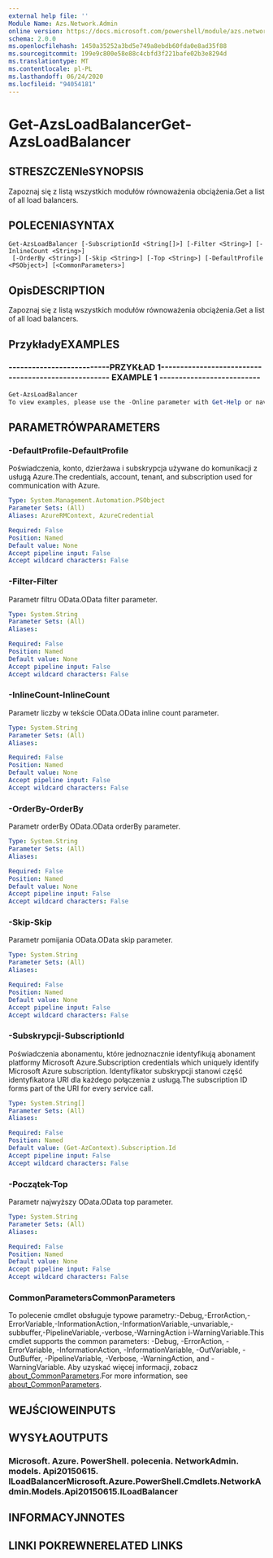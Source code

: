 ```yaml
---
external help file: ''
Module Name: Azs.Network.Admin
online version: https://docs.microsoft.com/powershell/module/azs.network.admin/get-azsloadbalancer
schema: 2.0.0
ms.openlocfilehash: 1450a35252a3bd5e749a8ebdb60fda0e8ad35f88
ms.sourcegitcommit: 199e9c800e58e88c4cbfd3f221bafe02b3e8294d
ms.translationtype: MT
ms.contentlocale: pl-PL
ms.lasthandoff: 06/24/2020
ms.locfileid: "94054181"
---
```

# <span data-ttu-id="5f562-101">Get-AzsLoadBalancer</span><span class="sxs-lookup"><span data-stu-id="5f562-101">Get-AzsLoadBalancer</span></span>

## <span data-ttu-id="5f562-102">STRESZCZENIe</span><span class="sxs-lookup"><span data-stu-id="5f562-102">SYNOPSIS</span></span>
<span data-ttu-id="5f562-103">Zapoznaj się z listą wszystkich modułów równoważenia obciążenia.</span><span class="sxs-lookup"><span data-stu-id="5f562-103">Get a list of all load balancers.</span></span>

## <span data-ttu-id="5f562-104">POLECENIA</span><span class="sxs-lookup"><span data-stu-id="5f562-104">SYNTAX</span></span>

```
Get-AzsLoadBalancer [-SubscriptionId <String[]>] [-Filter <String>] [-InlineCount <String>]
 [-OrderBy <String>] [-Skip <String>] [-Top <String>] [-DefaultProfile <PSObject>] [<CommonParameters>]
```

## <span data-ttu-id="5f562-105">Opis</span><span class="sxs-lookup"><span data-stu-id="5f562-105">DESCRIPTION</span></span>
<span data-ttu-id="5f562-106">Zapoznaj się z listą wszystkich modułów równoważenia obciążenia.</span><span class="sxs-lookup"><span data-stu-id="5f562-106">Get a list of all load balancers.</span></span>

## <span data-ttu-id="5f562-107">Przykłady</span><span class="sxs-lookup"><span data-stu-id="5f562-107">EXAMPLES</span></span>

### <span data-ttu-id="5f562-108">--------------------------PRZYKŁAD 1--------------------------</span><span class="sxs-lookup"><span data-stu-id="5f562-108">-------------------------- EXAMPLE 1 --------------------------</span></span>
```powershell
Get-AzsLoadBalancer
To view examples, please use the -Online parameter with Get-Help or navigate to: https://docs.microsoft.com/powershell/module/azs.network.admin/get-azsloadbalancer
```



## <span data-ttu-id="5f562-109">PARAMETRÓW</span><span class="sxs-lookup"><span data-stu-id="5f562-109">PARAMETERS</span></span>

### <span data-ttu-id="5f562-110">-DefaultProfile</span><span class="sxs-lookup"><span data-stu-id="5f562-110">-DefaultProfile</span></span>
<span data-ttu-id="5f562-111">Poświadczenia, konto, dzierżawa i subskrypcja używane do komunikacji z usługą Azure.</span><span class="sxs-lookup"><span data-stu-id="5f562-111">The credentials, account, tenant, and subscription used for communication with Azure.</span></span>

```yaml
Type: System.Management.Automation.PSObject
Parameter Sets: (All)
Aliases: AzureRMContext, AzureCredential

Required: False
Position: Named
Default value: None
Accept pipeline input: False
Accept wildcard characters: False

```

### <span data-ttu-id="5f562-112">-Filter</span><span class="sxs-lookup"><span data-stu-id="5f562-112">-Filter</span></span>
<span data-ttu-id="5f562-113">Parametr filtru OData.</span><span class="sxs-lookup"><span data-stu-id="5f562-113">OData filter parameter.</span></span>

```yaml
Type: System.String
Parameter Sets: (All)
Aliases:

Required: False
Position: Named
Default value: None
Accept pipeline input: False
Accept wildcard characters: False

```

### <span data-ttu-id="5f562-114">-InlineCount</span><span class="sxs-lookup"><span data-stu-id="5f562-114">-InlineCount</span></span>
<span data-ttu-id="5f562-115">Parametr liczby w tekście OData.</span><span class="sxs-lookup"><span data-stu-id="5f562-115">OData inline count parameter.</span></span>

```yaml
Type: System.String
Parameter Sets: (All)
Aliases:

Required: False
Position: Named
Default value: None
Accept pipeline input: False
Accept wildcard characters: False

```

### <span data-ttu-id="5f562-116">-OrderBy</span><span class="sxs-lookup"><span data-stu-id="5f562-116">-OrderBy</span></span>
<span data-ttu-id="5f562-117">Parametr orderBy OData.</span><span class="sxs-lookup"><span data-stu-id="5f562-117">OData orderBy parameter.</span></span>

```yaml
Type: System.String
Parameter Sets: (All)
Aliases:

Required: False
Position: Named
Default value: None
Accept pipeline input: False
Accept wildcard characters: False

```

### <span data-ttu-id="5f562-118">-Skip</span><span class="sxs-lookup"><span data-stu-id="5f562-118">-Skip</span></span>
<span data-ttu-id="5f562-119">Parametr pomijania OData.</span><span class="sxs-lookup"><span data-stu-id="5f562-119">OData skip parameter.</span></span>

```yaml
Type: System.String
Parameter Sets: (All)
Aliases:

Required: False
Position: Named
Default value: None
Accept pipeline input: False
Accept wildcard characters: False

```

### <span data-ttu-id="5f562-120">-Subskrypcji</span><span class="sxs-lookup"><span data-stu-id="5f562-120">-SubscriptionId</span></span>
<span data-ttu-id="5f562-121">Poświadczenia abonamentu, które jednoznacznie identyfikują abonament platformy Microsoft Azure.</span><span class="sxs-lookup"><span data-stu-id="5f562-121">Subscription credentials which uniquely identify Microsoft Azure subscription.</span></span>
<span data-ttu-id="5f562-122">Identyfikator subskrypcji stanowi część identyfikatora URI dla każdego połączenia z usługą.</span><span class="sxs-lookup"><span data-stu-id="5f562-122">The subscription ID forms part of the URI for every service call.</span></span>

```yaml
Type: System.String[]
Parameter Sets: (All)
Aliases:

Required: False
Position: Named
Default value: (Get-AzContext).Subscription.Id
Accept pipeline input: False
Accept wildcard characters: False

```

### <span data-ttu-id="5f562-123">-Początek</span><span class="sxs-lookup"><span data-stu-id="5f562-123">-Top</span></span>
<span data-ttu-id="5f562-124">Parametr najwyższy OData.</span><span class="sxs-lookup"><span data-stu-id="5f562-124">OData top parameter.</span></span>

```yaml
Type: System.String
Parameter Sets: (All)
Aliases:

Required: False
Position: Named
Default value: None
Accept pipeline input: False
Accept wildcard characters: False

```

### <span data-ttu-id="5f562-125">CommonParameters</span><span class="sxs-lookup"><span data-stu-id="5f562-125">CommonParameters</span></span>
<span data-ttu-id="5f562-126">To polecenie cmdlet obsługuje typowe parametry:-Debug,-ErrorAction,-ErrorVariable,-InformationAction,-InformationVariable,-unvariable,-subbuffer,-PipelineVariable,-verbose,-WarningAction i-WarningVariable.</span><span class="sxs-lookup"><span data-stu-id="5f562-126">This cmdlet supports the common parameters: -Debug, -ErrorAction, -ErrorVariable, -InformationAction, -InformationVariable, -OutVariable, -OutBuffer, -PipelineVariable, -Verbose, -WarningAction, and -WarningVariable.</span></span> <span data-ttu-id="5f562-127">Aby uzyskać więcej informacji, zobacz [about_CommonParameters](http://go.microsoft.com/fwlink/?LinkID=113216).</span><span class="sxs-lookup"><span data-stu-id="5f562-127">For more information, see [about_CommonParameters](http://go.microsoft.com/fwlink/?LinkID=113216).</span></span>

## <span data-ttu-id="5f562-128">WEJŚCIOWE</span><span class="sxs-lookup"><span data-stu-id="5f562-128">INPUTS</span></span>

## <span data-ttu-id="5f562-129">WYSYŁA</span><span class="sxs-lookup"><span data-stu-id="5f562-129">OUTPUTS</span></span>

### <span data-ttu-id="5f562-130">Microsoft. Azure. PowerShell. polecenia. NetworkAdmin. models. Api20150615. ILoadBalancer</span><span class="sxs-lookup"><span data-stu-id="5f562-130">Microsoft.Azure.PowerShell.Cmdlets.NetworkAdmin.Models.Api20150615.ILoadBalancer</span></span>



## <span data-ttu-id="5f562-131">INFORMACYJN</span><span class="sxs-lookup"><span data-stu-id="5f562-131">NOTES</span></span>

## <span data-ttu-id="5f562-132">LINKI POKREWNE</span><span class="sxs-lookup"><span data-stu-id="5f562-132">RELATED LINKS</span></span>


